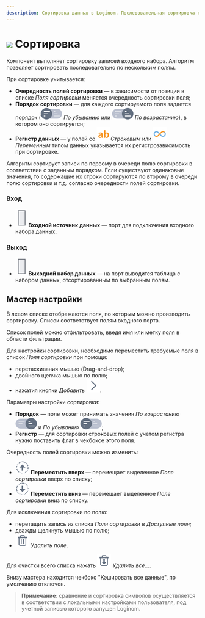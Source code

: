 ```yaml
---
description: Сортировка данных в Loginom. Последовательная сортировка по нескольким полям. Мастер настройки.
---
```

# ![](./../../images/icons/components/sorting_default.svg) Сортировка

Компонент выполняет сортировку записей входного набора. Алгоритм позволяет сортировать последовательно по нескольким полям.

При сортировке учитывается:

* **Очередность полей сортировки** — в зависимости от позиции в списке *Поля сортировки* меняется очередность сортировки поля;
* **Порядок сортировки** — для каждого сортируемого поля задается порядок (![](./../../images/icons/components/sorting/order-switcher-desc_default.svg) *По убыванию* или ![](./../../images/icons/components/sorting/order-switcher-asc_default.svg) *По возрастанию*), в котором оно сортируется;
* **Регистр данных** — у полей со ![](./../../images/icons/common/data-types/string_default.svg)*Строковым* или ![](./../../images/icons/common/data-types/variant_default.svg) *Переменным* типом данных указывается их регистрозависимость при сортировке.

Алгоритм сортирует записи по первому в очереди полю сортировки в соответствии с заданным порядком. Если существуют одинаковые значения, то содержащие их строки сортируются по второму в очереди полю сортировки и т.д. согласно очередности полей сортировки.

### Вход

* ![](./../../images/icons/app/node/ports/inputs/table_inactive.svg) **Входной источник данных** — порт для подключения входного набора данных.

### Выход

* ![](./../../images/icons/app/node/ports/inputs/table_inactive.svg) **Выходной набор данных** — на порт выводится таблица с набором данных, отсортированным по выбранным полям.

## Мастер настройки



В левом списке отображаются поля, по которым можно производить сортировку. Список соответствует полям входного порта.

Список полей можно отфильтровать, введя имя или метку поля в области фильтрации.

Для настройки сортировки, необходимо переместить требуемые поля в список *Поля сортировки* при помощи:

* перетаскивания мышью (Drag-and-drop);
* двойного щелчка мышью по полю;
* нажатия кнопки *Добавить* ![](./../../images/icons/common/toolbar-controls/arrow-r_default.svg).

Параметры настройки сортировки:

* **Порядок** — поле может принимать значения *По возрастанию* ![](./../../images/icons/components/sorting/order-switcher-asc_default.svg) и *По убыванию* ![](./../../images/icons/components/sorting/order-switcher-desc_default.svg);
* **Регистр** — для сортировки строковых полей с учетом регистра нужно поставить флаг в чекбоксе этого поля.

Очередность полей сортировки можно изменить:

* ![](./../../images/icons/common/toolbar-controls/moveup_default.svg) **Переместить вверх** — перемещает выделенное *Поле сортировки* вверх по списку;
* ![](./../../images/icons/common/toolbar-controls/movedown_default.svg) **Переместить вниз** — перемещает выделенное *Поле сортировки* вниз по списку.

Для исключения сортировки по полю:

* перетащить запись из списка *Поля сортировки* в *Доступные поля*;
* дважды щелкнуть мышью по полю;
* ![](./../../images/icons/common/toolbar-controls/delete_default.svg) *Удалить поле*.

Для очистки всего списка нажать ![](./../../images/icons/common/toolbar-controls/delete-all_default.svg) *Удалить все...*.

Внизу мастера находится чекбокс "Кэшировать все данные", по умолчанию отключен.

>**Примечание**: сравнение и сортировка символов осуществляется в соответствии с локальными настройками пользователя, под учетной записью которого запущен Loginom.
